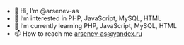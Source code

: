- 👋 Hi, I’m @arsenev-as
- 👀 I’m interested in PHP, JavaScript, MySQL, HTML
- 🌱 I’m currently learning PHP, JavaScript, MySQL, HTML
- 📫 How to reach me arsenev-as@yandex.ru

<!---
arsenev-as/arsenev-as is a ✨ special ✨ repository because its `README.md` (this file) appears on your GitHub profile.
You can click the Preview link to take a look at your changes.
--->
